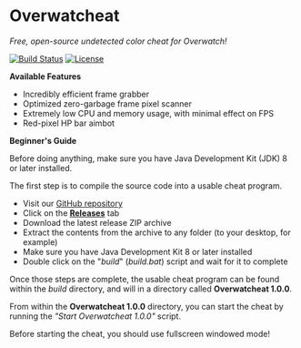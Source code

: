 # Overwatcheat
_Free, open-source undetected color cheat for Overwatch!_

[![Build Status](https://travis-ci.org/Jire/Overwatcheat.svg?branch=master)](https://travis-ci.org/Jire/Overwatcheat)
[![License](https://img.shields.io/github/license/Jire/Overwatcheat.svg)](https://github.com/Jire/Overwatcheat/blob/master/LICENSE.txt)

**Available Features**
* Incredibly efficient frame grabber
* Optimized zero-garbage frame pixel scanner
* Extremely low CPU and memory usage, with minimal effect on FPS
* Red-pixel HP bar aimbot

**Beginner's Guide**

Before doing anything, make sure you have Java Development Kit (JDK) 8 or later installed.

The first step is to compile the source code into a usable cheat program.

* Visit our [GitHub repository](https://github.com/Jire/Overwatcheat)
* Click on the [**Releases**](https://github.com/Jire/Overwatcheat/releases) tab
* Download the latest release ZIP archive
* Extract the contents from the archive to any folder (to your desktop, for example)
* Make sure you have Java Development Kit 8 or later installed
* Double click on the "_build_" (_build.bat_) script and wait for it to complete

Once those steps are complete, the usable cheat program can be found within the _build_
directory, and will in a directory called **Overwatcheat 1.0.0**.

From within the **Overwatcheat 1.0.0** directory, you can start the cheat by running
the _"Start Overwatcheat 1.0.0"_ script.

Before starting the cheat, you should use fullscreen windowed mode!

